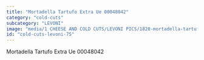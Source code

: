 ```yaml
---
title: "Mortadella Tartufo Extra Ue 00048042"
category: "cold-cuts"
subcategory: "LEVONI"
image: "media/1 CHEESE AND COLD CUTS/LEVONI PICS/1820-mortadella-tartufo-extra-ue-00048042.jpg"
id: "cold-cuts-levoni-75"
---
```


Mortadella Tartufo Extra Ue 00048042

